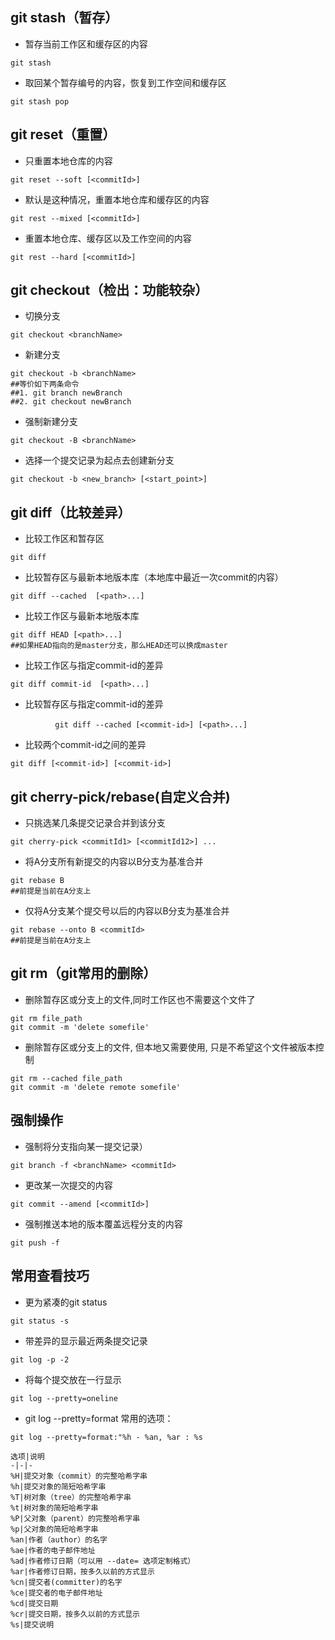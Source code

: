 


## git stash（暂存）
+ 暂存当前工作区和缓存区的内容
``` shell
git stash
```

+ 取回某个暂存编号的内容，恢复到工作空间和缓存区
``` shell
git stash pop
```

## git reset（重置）
+ 只重置本地仓库的内容
``` shell
git reset --soft [<commitId>]
```

+ 默认是这种情况，重置本地仓库和缓存区的内容
``` shell
git rest --mixed [<commitId>]
```

+ 重置本地仓库、缓存区以及工作空间的内容
``` shell
git rest --hard [<commitId>]
```

## git checkout（检出：功能较杂）
+ 切换分支
``` shell
git checkout <branchName>
```

+ 新建分支
``` shell
git checkout -b <branchName>
##等价如下两条命令
##1. git branch newBranch 
##2. git checkout newBranch
```

+ 强制新建分支
``` shell
git checkout -B <branchName>
```

+ 选择一个提交记录为起点去创建新分支
``` shell
git checkout -b <new_branch> [<start_point>]
```
## git diff（比较差异）
+ 比较工作区和暂存区
``` shell
git diff
```
+ 比较暂存区与最新本地版本库（本地库中最近一次commit的内容）
``` shell
git diff --cached  [<path>...] 
```

+ 比较工作区与最新本地版本库
``` shell
git diff HEAD [<path>...] 
##如果HEAD指向的是master分支，那么HEAD还可以换成master
```
+ 比较工作区与指定commit-id的差异
``` shell
git diff commit-id  [<path>...] 
```
+ 比较暂存区与指定commit-id的差异
``` shell
　　　　　　git diff --cached [<commit-id>] [<path>...] 
```
+ 比较两个commit-id之间的差异
``` shell
git diff [<commit-id>] [<commit-id>]
```

## git cherry-pick/rebase(自定义合并)
+ 只挑选某几条提交记录合并到该分支
``` shell
git cherry-pick <commitId1> [<commitId12>] ...
```
+ 将A分支所有新提交的内容以B分支为基准合并
``` shell
git rebase B
##前提是当前在A分支上
```

+ 仅将A分支某个提交号以后的内容以B分支为基准合并
``` shell
git rebase --onto B <commitId>
##前提是当前在A分支上
```

## git rm（git常用的删除）
+ 删除暂存区或分支上的文件,同时工作区也不需要这个文件了
``` shell
git rm file_path
git commit -m 'delete somefile'
```

+ 删除暂存区或分支上的文件, 但本地又需要使用, 只是不希望这个文件被版本控制
``` shell
git rm --cached file_path
git commit -m 'delete remote somefile'
```

## 强制操作
+ 强制将分支指向某一提交记录）
``` shell
git branch -f <branchName> <commitId>
```

+ 更改某一次提交的内容
``` shell
git commit --amend [<commitId>]
```

+ 强制推送本地的版本覆盖远程分支的内容
``` shell
git push -f 
```

## 常用查看技巧
+ 更为紧凑的git status
``` shell
git status -s
```

+ 带差异的显示最近两条提交记录
``` shell
git log -p -2
```

+ 将每个提交放在一行显示
``` shell
git log --pretty=oneline 
```
+ git log --pretty=format 常用的选项：
``` shell
git log --pretty=format:"%h - %an, %ar : %s
```
```
选项|说明
-|-|-
%H|提交对象（commit）的完整哈希字串 
%h|提交对象的简短哈希字串 
%T|树对象（tree）的完整哈希字串 
%t|树对象的简短哈希字串 
%P|父对象（parent）的完整哈希字串 
%p|父对象的简短哈希字串 
%an|作者（author）的名字 
%ae|作者的电子邮件地址 
%ad|作者修订日期（可以用 --date= 选项定制格式） 
%ar|作者修订日期，按多久以前的方式显示 
%cn|提交者(committer)的名字 
%ce|提交者的电子邮件地址 
%cd|提交日期 
%cr|提交日期，按多久以前的方式显示 
%s|提交说明 
```